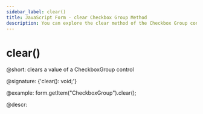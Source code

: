 ```yaml
---
sidebar_label: clear()
title: JavaScript Form - clear Checkbox Group Method 
description: You can explore the clear method of the Checkbox Group control of Form in the documentation of the DHTMLX JavaScript UI library. Browse developer guides and API reference, try out code examples and live demos, and download a free 30-day evaluation version of DHTMLX Suite 7.
---
```


# clear()

@short: clears a value of a CheckboxGroup control

@signature: {'clear(): void;'}

@example:
form.getItem("CheckboxGroup").clear();

@descr:
